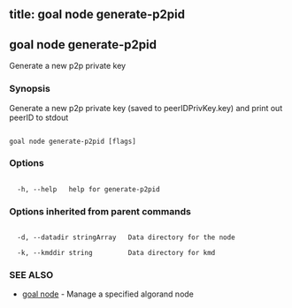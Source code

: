 title: goal node generate-p2pid
---
## goal node generate-p2pid



Generate a new p2p private key



### Synopsis



Generate a new p2p private key (saved to peerIDPrivKey.key) and print out peerID to stdout



```

goal node generate-p2pid [flags]

```



### Options



```

  -h, --help   help for generate-p2pid

```



### Options inherited from parent commands



```

  -d, --datadir stringArray   Data directory for the node

  -k, --kmddir string         Data directory for kmd

```



### SEE ALSO



* [goal node](../../node/node/)	 - Manage a specified algorand node



